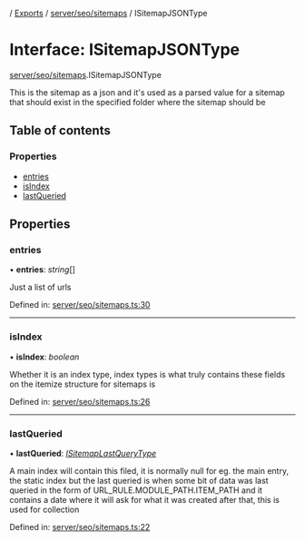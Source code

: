 [](../README.md) / [Exports](../modules.md) / [server/seo/sitemaps](../modules/server_seo_sitemaps.md) / ISitemapJSONType

# Interface: ISitemapJSONType

[server/seo/sitemaps](../modules/server_seo_sitemaps.md).ISitemapJSONType

This is the sitemap as a json and it's used as a parsed
value for a sitemap that should exist in the specified folder
where the sitemap should be

## Table of contents

### Properties

- [entries](server_seo_sitemaps.isitemapjsontype.md#entries)
- [isIndex](server_seo_sitemaps.isitemapjsontype.md#isindex)
- [lastQueried](server_seo_sitemaps.isitemapjsontype.md#lastqueried)

## Properties

### entries

• **entries**: *string*[]

Just a list of urls

Defined in: [server/seo/sitemaps.ts:30](https://github.com/onzag/itemize/blob/55e63f2c/server/seo/sitemaps.ts#L30)

___

### isIndex

• **isIndex**: *boolean*

Whether it is an index type, index types is what truly contains these fields on the itemize structure for sitemaps is

Defined in: [server/seo/sitemaps.ts:26](https://github.com/onzag/itemize/blob/55e63f2c/server/seo/sitemaps.ts#L26)

___

### lastQueried

• **lastQueried**: [*ISitemapLastQueryType*](server_seo_sitemaps.isitemaplastquerytype.md)

A main index will contain this filed, it is normally null for eg. the main entry, the static
index but the last queried is when some bit of data was last queried in the form of URL_RULE.MODULE_PATH.ITEM_PATH
and it contains a date where it will ask for what it was created after that, this is used for collection

Defined in: [server/seo/sitemaps.ts:22](https://github.com/onzag/itemize/blob/55e63f2c/server/seo/sitemaps.ts#L22)

